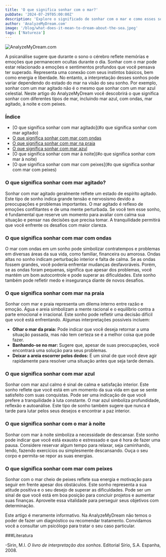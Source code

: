 ```yaml
---
title: 'O que significa sonhar com o mar?'
pubDate: '2024-07-29T05:00:00Z'
description: 'Explore o significado de sonhar com o mar e como esses sonhos podem refletir suas emoções e estado interior. Descubra o que representam o mar agitado, o mar azul e outros cenários.'
author: 'AnalyzeMyDream.com'
image: '/blog/what-does-it-mean-to-dream-about-the-sea.jpeg'
tags: ['Natureza']
---
```


![AnalyzeMyDream.com](/blog/what-does-it-mean-to-dream-about-the-sea.jpeg)

A psicanálise sugere que durante o sono o cérebro reflete memórias e emoções que permanecem ocultas durante o dia. Sonhar com o mar pode estar relacionado a emoções e sentimentos profundos que você pensava ter superado. Representa uma conexão com seus instintos básicos, bem como energia e liberdade. No entanto, a interpretação desses sonhos pode variar dependendo do estado do mar na visão do seu sonho. Por exemplo, sonhar com um mar agitado não é o mesmo que sonhar com um mar azul celestial. Neste artigo do AnalyzeMyDream você descobrirá o que significa sonhar com diferentes tipos de mar, incluindo mar azul, com ondas, mar agitado, à noite e com peixes.

### Índice

- [O que significa sonhar com mar agitado](#o que significa sonhar com mar agitado)
- [O que significa sonhar com mar com ondas](#o-que-significa-sonhar-com-mar-com-ondas)
- [O que significa sonhar com mar na praia](#o-que-significa-sonhar-com-mar-na-praia)
- [O que significa sonhar com mar azul](#o-que-significa-sonhar-com-mar-azul)
- [O que significa sonhar com mar à noite](#o que significa sonhar com mar à noite)
- [O que significa sonhar com mar com peixes](#o que significa sonhar com mar com peixes)

### O que significa sonhar com mar agitado?

Sonhar com mar agitado geralmente reflete um estado de espírito agitado. Este tipo de sonho indica grande tensão e nervosismo devido a preocupações e problemas importantes. O mar agitado é reflexo de emoções conflitantes e de uma mente perturbada. Se você tem esse sonho, é fundamental que reserve um momento para avaliar com calma sua situação e pensar nas decisões que precisa tomar. A tranquilidade permitirá que você enfrente os desafios com maior clareza.

### O que significa sonhar com mar com ondas

O mar com ondas em um sonho pode simbolizar contratempos e problemas em diversas áreas da sua vida, como familiar, financeira ou amorosa. Ondas altas no sonho indicam perturbação interior e falta de calma. Se as ondas fossem grandes, você poderia enfrentar mudanças desfavoráveis. Porém, se as ondas foram pequenas, significa que apesar dos problemas, você mantém um bom autocontrole e pode superar as dificuldades. Este sonho também pode refletir medo e insegurança diante de novos desafios.

### O que significa sonhar com mar na praia

Sonhar com mar e praia representa um dilema interno entre razão e emoção. Água e areia simbolizam a mente racional e o equilíbrio contra a parte emocional e irracional. Este sonho pode refletir uma decisão difícil que você está enfrentando. Algumas interpretações possíveis incluem:

- **Olhar o mar da praia:** Pode indicar que você deseja retornar a uma situação passada, mas não tem certeza se é a melhor coisa que pode fazer.
- **Banhando-se no mar:** Sugere que, apesar de suas preocupações, você encontrará uma solução para seus problemas.
- **Deixar a areia escorrer pelos dedos:** É um sinal de que você deve agir rapidamente para resolver uma situação antes que seja tarde demais.

### O que significa sonhar com mar azul

Sonhar com mar azul calmo é sinal de calma e satisfação interior. Este sonho reflete que você está em um momento da sua vida em que se sente satisfeito com suas conquistas. Pode ser uma indicação de que você prefere a tranquilidade à luta constante. O mar azul simboliza profundidade, reflexão e autoanálise. Este tipo de sonho também sugere que nunca é tarde para lutar pelos seus desejos e encontrar a paz interior.

### O que significa sonhar com o mar à noite

Sonhar com mar à noite simboliza a necessidade de descansar. Este sonho pode indicar que você está exausto e estressado e que é hora de fazer uma pausa. Considere reservar algum tempo para relaxar, seja caminhando, lendo, fazendo exercícios ou simplesmente descansando. Ouça o seu corpo e permita-se repor as suas energias.

### O que significa sonhar com mar com peixes

Sonhar com o mar cheio de peixes reflete sua energia e motivação para seguir em frente apesar dos obstáculos. Este sonho representa a sua atitude positiva e o seu desejo de superar as dificuldades. Pode ser um sinal de que você está em boa posição para concluir projetos e aumentar suas finanças. Aproveite essa vitalidade para perseguir seus objetivos com determinação.

Este artigo é meramente informativo. Na AnalyzeMyDream não temos o poder de fazer um diagnóstico ou recomendar tratamento. Convidamos você a consultar um psicólogo para tratar o seu caso particular.

###Literatura

-Sirin, M.I. *O livro de interpretação dos sonhos*. Editorial Sírio, S.A. Espanha, 2008.